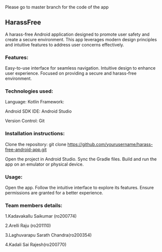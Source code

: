 Please go to master branch for the code of the app

## HarassFree
A harass-free Android application designed to promote user safety and create a secure environment. This app leverages modern design principles and intuitive features to address user concerns effectively.


### Features: 
Easy-to-use interface for seamless navigation. Intuitive design to enhance user experience. Focused on providing a secure and harass-free environment.

### Technologies used: 
Language: Kotlin Framework: 

Android SDK IDE: Android Studio

Version Control: Git


### Installation instructions: 
Clone the repository: git clone https://github.com/yourusername/harass-free-android-app.git

Open the project in Android Studio. Sync the Gradle files. Build and run the app on an emulator or physical device.


### Usage: 
Open the app. Follow the intuitive interface to explore its features. Ensure permissions are granted for a better experience.

### Team members details:
1.Kadavakallu Saikumar (ro200774) 

2.Arelli Raju (ro201110) 

3.Laghuvarapu Sarath Chandra(ro200354) 

4.Kadali Sai Rajesh(ro200770)

